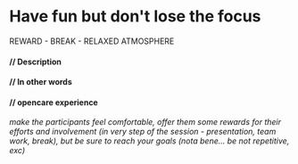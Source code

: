 # Have fun but don't lose the focus

REWARD - BREAK - RELAXED ATMOSPHERE

#### **// Description**



#### **// In other words**

#### **// opencare experience**

*make the participants feel comfortable, offer them some rewards for their efforts and involvement (in very step of the session - presentation, team work, break), but be sure to reach your goals (nota bene... be not repetitive, exc)*